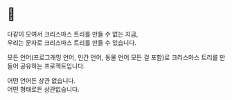 # 🎄 

다같이 모여서 크리스마스 트리를 만들 수 없는 지금,  
우리는 문자로 크리스마스 트리를 만들 수 있습니다.  

모든 언어(프로그래밍 언어, 인간 언어, 동물 언어 모든 걸 포함)로 크리스마스 트리를 만들어 공유하는 프로젝트입니다.

어떤 언어든 상관 없습니다.  
어떤 형태로든 상관없습니다.
